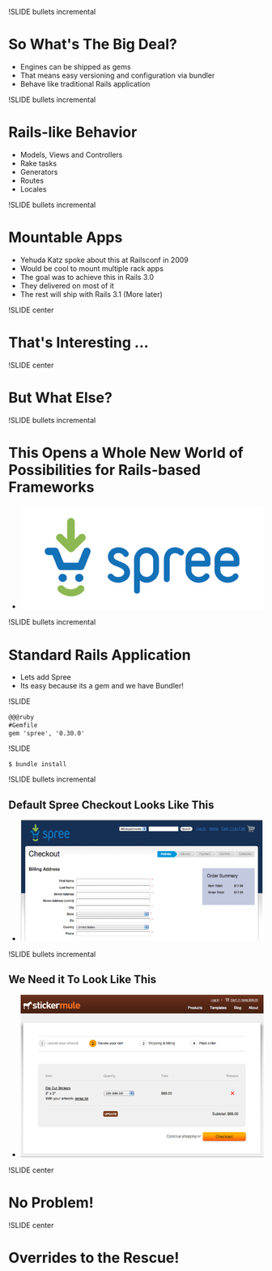 !SLIDE bullets incremental

# So What's The Big Deal? #

* Engines can be shipped as gems
* That means easy versioning and configuration via bundler
* Behave like traditional Rails application

!SLIDE bullets incremental

# Rails-like Behavior #

* Models, Views and Controllers
* Rake tasks
* Generators
* Routes
* Locales

!SLIDE bullets incremental

# Mountable Apps #

* Yehuda Katz spoke about this at Railsconf in 2009
* Would be cool to mount multiple rack apps
* The goal was to achieve this in Rails 3.0
* They delivered on most of it
* The rest will ship with Rails 3.1 (More later)

!SLIDE center

# That's Interesting ... #

!SLIDE center

# But What Else? #

!SLIDE bullets incremental

# This Opens a Whole New World of Possibilities for Rails-based Frameworks #

* ![../img/spree_logo.jpg](../img/spree_logo.jpg)

!SLIDE bullets incremental

# Standard Rails Application #

* Lets add Spree
* Its easy because its a gem and we have Bundler!

!SLIDE

    @@@ruby
    #Gemfile
    gem 'spree', '0.30.0'

!SLIDE

    $ bundle install

!SLIDE bullets incremental

## Default Spree Checkout Looks Like This ##

* ![../img/spree_logo.jpg](../img/spree_checkout.png)

!SLIDE bullets incremental

## We Need it To Look Like This ##

* ![../img/spree_logo.jpg](../img/sticker_checkout.png)

!SLIDE center

# No Problem! #

!SLIDE center

# Overrides to the Rescue! #





